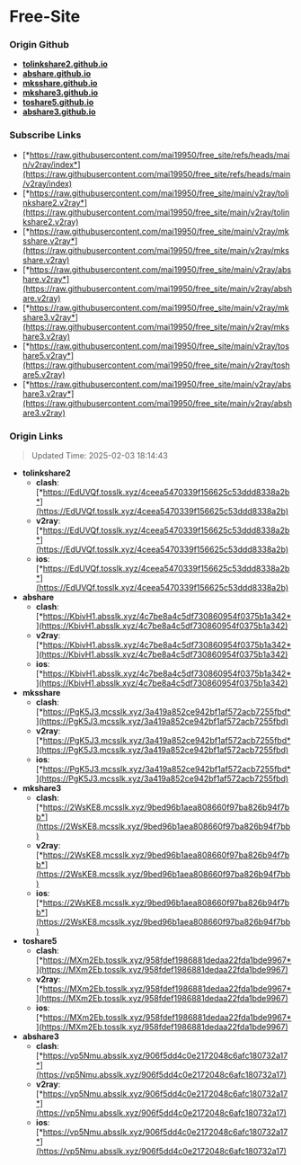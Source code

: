 # Free-Site

### Origin Github

- [**tolinkshare2.github.io**](https://github.com/tolinkshare2/tolinkshare2.github.io)
- [**abshare.github.io**](https://github.com/abshare/abshare.github.io)
- [**mksshare.github.io**](https://github.com/mksshare/mksshare.github.io)
- [**mkshare3.github.io**](https://github.com/mkshare3/mkshare3.github.io)
- [**toshare5.github.io**](https://github.com/toshare5/toshare5.github.io)
- [**abshare3.github.io**](https://github.com/abshare3/abshare3.github.io)

### Subscribe Links

- [*https://raw.githubusercontent.com/mai19950/free_site/refs/heads/main/v2ray/index*](https://raw.githubusercontent.com/mai19950/free_site/refs/heads/main/v2ray/index)
- [*https://raw.githubusercontent.com/mai19950/free_site/main/v2ray/tolinkshare2.v2ray*](https://raw.githubusercontent.com/mai19950/free_site/main/v2ray/tolinkshare2.v2ray)
- [*https://raw.githubusercontent.com/mai19950/free_site/main/v2ray/mksshare.v2ray*](https://raw.githubusercontent.com/mai19950/free_site/main/v2ray/mksshare.v2ray)
- [*https://raw.githubusercontent.com/mai19950/free_site/main/v2ray/abshare.v2ray*](https://raw.githubusercontent.com/mai19950/free_site/main/v2ray/abshare.v2ray)
- [*https://raw.githubusercontent.com/mai19950/free_site/main/v2ray/mkshare3.v2ray*](https://raw.githubusercontent.com/mai19950/free_site/main/v2ray/mkshare3.v2ray)
- [*https://raw.githubusercontent.com/mai19950/free_site/main/v2ray/toshare5.v2ray*](https://raw.githubusercontent.com/mai19950/free_site/main/v2ray/toshare5.v2ray)
- [*https://raw.githubusercontent.com/mai19950/free_site/main/v2ray/abshare3.v2ray*](https://raw.githubusercontent.com/mai19950/free_site/main/v2ray/abshare3.v2ray)

### Origin Links

> Updated Time: 2025-02-03 18:14:43

- **tolinkshare2**
  - **clash**: [*https://EdUVQf.tosslk.xyz/4ceea5470339f156625c53ddd8338a2b*](https://EdUVQf.tosslk.xyz/4ceea5470339f156625c53ddd8338a2b)
  - **v2ray**: [*https://EdUVQf.tosslk.xyz/4ceea5470339f156625c53ddd8338a2b*](https://EdUVQf.tosslk.xyz/4ceea5470339f156625c53ddd8338a2b)
  - **ios**: [*https://EdUVQf.tosslk.xyz/4ceea5470339f156625c53ddd8338a2b*](https://EdUVQf.tosslk.xyz/4ceea5470339f156625c53ddd8338a2b)
- **abshare**
  - **clash**: [*https://KbivH1.absslk.xyz/4c7be8a4c5df730860954f0375b1a342*](https://KbivH1.absslk.xyz/4c7be8a4c5df730860954f0375b1a342)
  - **v2ray**: [*https://KbivH1.absslk.xyz/4c7be8a4c5df730860954f0375b1a342*](https://KbivH1.absslk.xyz/4c7be8a4c5df730860954f0375b1a342)
  - **ios**: [*https://KbivH1.absslk.xyz/4c7be8a4c5df730860954f0375b1a342*](https://KbivH1.absslk.xyz/4c7be8a4c5df730860954f0375b1a342)
- **mksshare**
  - **clash**: [*https://PgK5J3.mcsslk.xyz/3a419a852ce942bf1af572acb7255fbd*](https://PgK5J3.mcsslk.xyz/3a419a852ce942bf1af572acb7255fbd)
  - **v2ray**: [*https://PgK5J3.mcsslk.xyz/3a419a852ce942bf1af572acb7255fbd*](https://PgK5J3.mcsslk.xyz/3a419a852ce942bf1af572acb7255fbd)
  - **ios**: [*https://PgK5J3.mcsslk.xyz/3a419a852ce942bf1af572acb7255fbd*](https://PgK5J3.mcsslk.xyz/3a419a852ce942bf1af572acb7255fbd)
- **mkshare3**
  - **clash**: [*https://2WsKE8.mcsslk.xyz/9bed96b1aea808660f97ba826b94f7bb*](https://2WsKE8.mcsslk.xyz/9bed96b1aea808660f97ba826b94f7bb)
  - **v2ray**: [*https://2WsKE8.mcsslk.xyz/9bed96b1aea808660f97ba826b94f7bb*](https://2WsKE8.mcsslk.xyz/9bed96b1aea808660f97ba826b94f7bb)
  - **ios**: [*https://2WsKE8.mcsslk.xyz/9bed96b1aea808660f97ba826b94f7bb*](https://2WsKE8.mcsslk.xyz/9bed96b1aea808660f97ba826b94f7bb)
- **toshare5**
  - **clash**: [*https://MXm2Eb.tosslk.xyz/958fdef1986881dedaa22fda1bde9967*](https://MXm2Eb.tosslk.xyz/958fdef1986881dedaa22fda1bde9967)
  - **v2ray**: [*https://MXm2Eb.tosslk.xyz/958fdef1986881dedaa22fda1bde9967*](https://MXm2Eb.tosslk.xyz/958fdef1986881dedaa22fda1bde9967)
  - **ios**: [*https://MXm2Eb.tosslk.xyz/958fdef1986881dedaa22fda1bde9967*](https://MXm2Eb.tosslk.xyz/958fdef1986881dedaa22fda1bde9967)
- **abshare3**
  - **clash**: [*https://vp5Nmu.absslk.xyz/906f5dd4c0e2172048c6afc180732a17*](https://vp5Nmu.absslk.xyz/906f5dd4c0e2172048c6afc180732a17)
  - **v2ray**: [*https://vp5Nmu.absslk.xyz/906f5dd4c0e2172048c6afc180732a17*](https://vp5Nmu.absslk.xyz/906f5dd4c0e2172048c6afc180732a17)
  - **ios**: [*https://vp5Nmu.absslk.xyz/906f5dd4c0e2172048c6afc180732a17*](https://vp5Nmu.absslk.xyz/906f5dd4c0e2172048c6afc180732a17)
